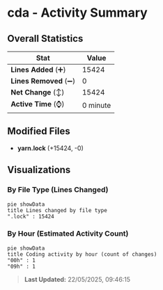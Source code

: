 # cda - Activity Summary 

## Overall Statistics

| Stat                   | Value                                                             |
| ---------------------- | ----------------------------------------------------------------- |
| **Lines Added** (➕)   | 15424                                          |
| **Lines Removed** (➖) | 0                                        |
| **Net Change** (↕)    | 15424                |
| **Active Time** (⌚)   | 0 minute |


## Modified Files
- **yarn.lock** (+15424, -0)

## Visualizations

### By File Type (Lines Changed)

```mermaid
pie showData
title Lines changed by file type
".lock" : 15424
```

### By Hour (Estimated Activity Count)

```mermaid
pie showData
title Coding activity by hour (count of changes)
"00h" : 1
"09h" : 1
```


> **Last Updated:** 22/05/2025, 09:46:15